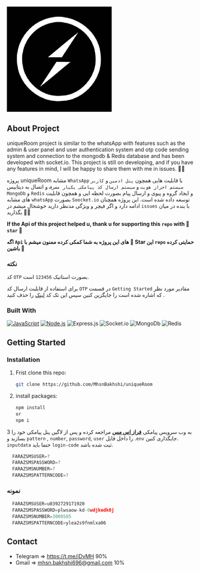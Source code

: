 ![cover](https://github.com/MhsnBakhshi/uniqueRoom/blob/main/10566080.png)
 
## About Project
uniqueRoom project is similar to the whatsApp  with features such as the admin & user panel and user authentication system and otp code sending system and connection to the mongodb & Redis database and has been developed with socket.io.
This project is still on developing, and if you have any features in mind, I will be happy to share them with me in issues. 💪💖

پروژه uniqueRoom مشابه `WhatsApp` با قابلیت هایی همچون `پنل ادمین` و `کاربر` `سیستم احراز هویت` و `سیستم ارسال کد پیامکی یکبار مصرف` و اتصال به دیتابیس `MongoDb` و `Redis` و ایجاد گروه و پیوی و ارسال پیام بصورت لحظه ایی و همچون قابلیت های مشابه `whatsApp`  بصورت `Soocket.io` توسعه داده شده است.
این پروژه همچنان ادامه دارد و اگر فیچر و ویژگی مدنظر دارید خوشحال میشم در `issues` با بنده در میان بگذارید 🙏😉

**If the Api of this project helped u, thank u for supporting this `repo` with 🌟 `star` 💖**

**اگه `َApi` های این پروژه به شما کمکی کرده ممنون میشم با 🌟 Star این `repo` حمایتی کرده باشین 💖**
### نکته
  کد `OTP` بصورت استاتیک `123456` است.
  
برای استفاده از قابلیت ارسال کد `OTP`  در قسمت `Getting Started` مقادیر مورد نظر که اشاره شده است را جایگزین کنین سپس این تک کد <a href="https://github.com/MhsnBakhshi/uniqueRoom/blob/6f21a8f3668968d47e45d7ffac89cd9ba73dec3a/src/utils/helper.js#L32C9-L32C15">لینک</a> را حذف کنید .

### Built With

 [![JavaScript](https://img.shields.io/badge/JavaScript-323330?style=for-the-badge&logo=javascript&logoColor=F7DF1E)](https://javascript.info/)
 [![Node.js]( https://img.shields.io/badge/Node.js-404D59?style=for-the-badge&logo=Node.js&color=black)](https://nodejs.org/en)
 ![Express.js](https://img.shields.io/badge/express.js-%23404d59.svg?style=for-the-badge&logo=express&logoColor=%2361DAFB)
 ![Socket.io](https://img.shields.io/badge/-socket.io-black?style=for-the-badge&logo=socket.io&logoColor=white)
 ![MongoDb](https://img.shields.io/badge/-mongodb-green?style=for-the-badge&logo=mongodb&logoColor=white)
 ![Redis](https://img.shields.io/badge/redis-%23DD0031.svg?style=for-the-badge&logo=redis&logoColor=white)

 ## Getting Started

 ### Installation

1) Frist clone this repo: 

   ```sh
   git clone https://github.com/MhsnBakhshi/uniqueRoom
   ```
2) install packages:
   ```sh
   npm install
   or
   npm i
   ```
3 به وب سرویس پیامکی **<a href="https://sms.farazsms.com//"> فراز اس مس</a>**
مراجعه کرده و پس از لاگین پنل پیامکی خود را بسازید و `pattern` , `number`, `password`, `user` را داخل فایل .`env` جایگذاری کنین. `inputdata` حتما باید `login-code` ثبت شده باشد.
 ```js
   FARAZSMSUSER=?
   FARAZSMSPASSWORD=?
   FARAZSMSNUMBER=?
   FARAZSMSPATTERNCODE=?
 
   ```

### نمونه
 ```js
   FARAZSMSUSER=u0392729171920
   FARAZSMSPASSWORD=plwsaow-kd-0wdjkedk0j
   FARAZSMSNUMBER=3000505
   FARAZSMSPATTERNCODE=ylea2s9fnmlxa06
   ```

## Contact 
* Telegram => https://t.me/iDvMH 90%
* Gmail => mhsn.bakhshi696@gmail.com 10%
